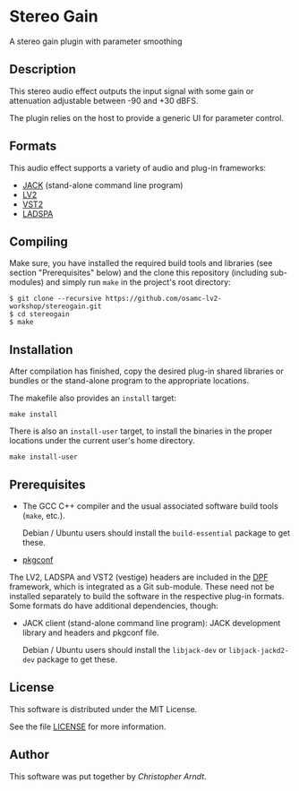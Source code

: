 # Stereo Gain

A stereo gain plugin with parameter smoothing

## Description

This stereo audio effect outputs the input signal with some gain or attenuation
adjustable between -90 and +30 dBFS.

The plugin relies on the host to provide a generic UI for parameter control.


## Formats

This audio effect supports a variety of audio and plug-in frameworks:

* [JACK] (stand-alone command line program)
* [LV2]
* [VST2]
* [LADSPA]


## Compiling

Make sure, you have installed the required build tools and libraries (see
section "Prerequisites" below) and the clone this repository (including
sub-modules) and simply run `make` in the project's root directory:

    $ git clone --recursive https://github.com/osamc-lv2-workshop/stereogain.git
    $ cd stereogain
    $ make


## Installation

After compilation has finished, copy the desired plug-in shared libraries or
bundles or the stand-alone program to the appropriate locations.

The makefile also provides an `install` target:

    make install

There is also an `install-user` target, to install the binaries in the proper
locations under the current user's home directory.

    make install-user


## Prerequisites

* The GCC C++ compiler and the usual associated software build tools
  (`make`, etc.).

  Debian / Ubuntu users should install the `build-essential` package
  to get these.

* [pkgconf]

The LV2, LADSPA and VST2 (vestige) headers are included in the [DPF] framework,
which is integrated as a Git sub-module. These need not be installed separately
to build the software in the respective plug-in formats. Some formats do have
additional dependencies, though:

* JACK client (stand-alone command line program): JACK development library
  and headers and pkgconf file.

  Debian / Ubuntu users should install the `libjack-dev` or `libjack-jackd2-dev`
  package to get these.

## License

This software is distributed under the MIT License.

See the file [LICENSE](LICENSE) for more information.


## Author

This software was put together by *Christopher Arndt*.


[cookiecutter-dpf-effect]: https://github.com/SpotlightKid/cookiecutter-dpf-effect
[DPF]: https://github.com/DISTRHO/DPF
[JACK]: https://jackaudio.org/
[LV2]: https://lv2plug.in/
[LADSPA]: http://www.ladspa.org/
[pkgconf]: https://github.com/pkgconf/pkgconf
[VST2]: https://en.wikipedia.org/wiki/Virtual_Studio_Technology
